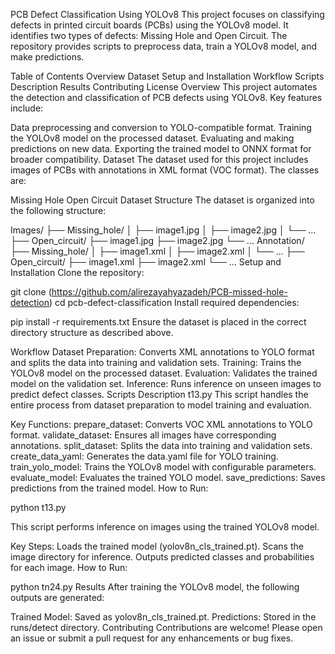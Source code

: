 PCB Defect Classification Using YOLOv8
This project focuses on classifying defects in printed circuit boards (PCBs) using the YOLOv8 model. It identifies two types of defects: Missing Hole and Open Circuit. The repository provides scripts to preprocess data, train a YOLOv8 model, and make predictions.

Table of Contents
Overview
Dataset
Setup and Installation
Workflow
Scripts Description
Results
Contributing
License
Overview
This project automates the detection and classification of PCB defects using YOLOv8. Key features include:

Data preprocessing and conversion to YOLO-compatible format.
Training the YOLOv8 model on the processed dataset.
Evaluating and making predictions on new data.
Exporting the trained model to ONNX format for broader compatibility.
Dataset
The dataset used for this project includes images of PCBs with annotations in XML format (VOC format). The classes are:

Missing Hole
Open Circuit
Dataset Structure
The dataset is organized into the following structure:



Images/
├── Missing_hole/
│   ├── image1.jpg
│   ├── image2.jpg
│   └── ...
├── Open_circuit/
    ├── image1.jpg
    ├── image2.jpg
    └── ...
Annotation/
├── Missing_hole/
│   ├── image1.xml
│   ├── image2.xml
│   └── ...
├── Open_circuit/
    ├── image1.xml
    ├── image2.xml
    └── ...
Setup and Installation
Clone the repository:


git clone (https://github.com/alirezayahyazadeh/PCB-missed-hole-detection)
cd pcb-defect-classification
Install required dependencies:

pip install -r requirements.txt
Ensure the dataset is placed in the correct directory structure as described above.

Workflow
Dataset Preparation: Converts XML annotations to YOLO format and splits the data into training and validation sets.
Training: Trains the YOLOv8 model on the processed dataset.
Evaluation: Validates the trained model on the validation set.
Inference: Runs inference on unseen images to predict defect classes.
Scripts Description
t13.py
This script handles the entire process from dataset preparation to model training and evaluation.

Key Functions:
prepare_dataset: Converts VOC XML annotations to YOLO format.
validate_dataset: Ensures all images have corresponding annotations.
split_dataset: Splits the data into training and validation sets.
create_data_yaml: Generates the data.yaml file for YOLO training.
train_yolo_model: Trains the YOLOv8 model with configurable parameters.
evaluate_model: Evaluates the trained YOLO model.
save_predictions: Saves predictions from the trained model.
How to Run:

python t13.py

This script performs inference on images using the trained YOLOv8 model.

Key Steps:
Loads the trained model (yolov8n_cls_trained.pt).
Scans the image directory for inference.
Outputs predicted classes and probabilities for each image.
How to Run:

python tn24.py
Results
After training the YOLOv8 model, the following outputs are generated:

Trained Model: Saved as yolov8n_cls_trained.pt.
Predictions: Stored in the runs/detect directory.
Contributing
Contributions are welcome! Please open an issue or submit a pull request for any enhancements or bug fixes.

